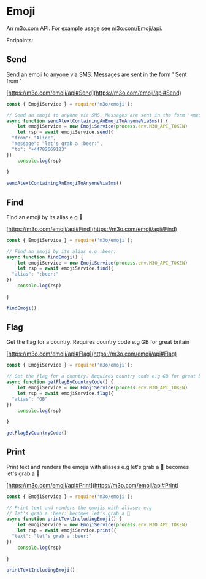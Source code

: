 # Emoji

An [m3o.com](https://m3o.com) API. For example usage see [m3o.com/Emoji/api](https://m3o.com/Emoji/api).

Endpoints:

## Send

Send an emoji to anyone via SMS. Messages are sent in the form '<message> Sent from <from>'


[https://m3o.com/emoji/api#Send](https://m3o.com/emoji/api#Send)

```js
const { EmojiService } = require('m3o/emoji');

// Send an emoji to anyone via SMS. Messages are sent in the form '<message> Sent from <from>'
async function sendAtextContainingAnEmojiToAnyoneViaSms() {
	let emojiService = new EmojiService(process.env.M3O_API_TOKEN)
	let rsp = await emojiService.send({
  "from": "Alice",
  "message": "let's grab a :beer:",
  "to": "+44782669123"
})
	console.log(rsp)
	
}

sendAtextContainingAnEmojiToAnyoneViaSms()
```
## Find

Find an emoji by its alias e.g :beer:


[https://m3o.com/emoji/api#Find](https://m3o.com/emoji/api#Find)

```js
const { EmojiService } = require('m3o/emoji');

// Find an emoji by its alias e.g :beer:
async function findEmoji() {
	let emojiService = new EmojiService(process.env.M3O_API_TOKEN)
	let rsp = await emojiService.find({
  "alias": ":beer:"
})
	console.log(rsp)
	
}

findEmoji()
```
## Flag

Get the flag for a country. Requires country code e.g GB for great britain


[https://m3o.com/emoji/api#Flag](https://m3o.com/emoji/api#Flag)

```js
const { EmojiService } = require('m3o/emoji');

// Get the flag for a country. Requires country code e.g GB for great britain
async function getFlagByCountryCode() {
	let emojiService = new EmojiService(process.env.M3O_API_TOKEN)
	let rsp = await emojiService.flag({
  "alias": "GB"
})
	console.log(rsp)
	
}

getFlagByCountryCode()
```
## Print

Print text and renders the emojis with aliases e.g
let's grab a :beer: becomes let's grab a 🍺


[https://m3o.com/emoji/api#Print](https://m3o.com/emoji/api#Print)

```js
const { EmojiService } = require('m3o/emoji');

// Print text and renders the emojis with aliases e.g
// let's grab a :beer: becomes let's grab a 🍺
async function printTextIncludingEmoji() {
	let emojiService = new EmojiService(process.env.M3O_API_TOKEN)
	let rsp = await emojiService.print({
  "text": "let's grab a :beer:"
})
	console.log(rsp)
	
}

printTextIncludingEmoji()
```

